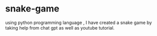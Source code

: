 # snake-game
using python programming language , I have created a snake game by taking help from chat gpt as well as youtube tutorial. 
